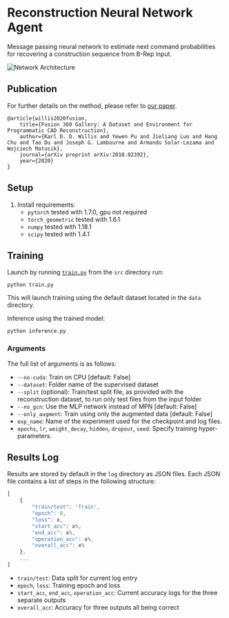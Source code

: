# Reconstruction Neural Network Agent
Message passing neural network to estimate next command probabilities for recovering a construction sequence from B-Rep input.

![Network Architecture](https://i.gyazo.com/2223b2f54754a0133cdea6c6da458c46.png)

## Publication
For further details on the method, please refer to [our paper](https://arxiv.org/abs/2010.02392).
```
@article{willis2020fusion,
    title={Fusion 360 Gallery: A Dataset and Environment for Programmatic CAD Reconstruction},
    author={Karl D. D. Willis and Yewen Pu and Jieliang Luo and Hang Chu and Tao Du and Joseph G. Lambourne and Armando Solar-Lezama and Wojciech Matusik},
    journal={arXiv preprint arXiv:2010.02392},
    year={2020}
}
```

## Setup
1. Install requirements:
    - `pytorch` tested with 1.7.0, gpu not required
    - `torch_geometric` tested with 1.6.1
    - `numpy` tested with 1.18.1
    - `scipy` tested with 1.4.1


## Training
Launch by running [`train.py`](./src/train.py) from the `src` directory run:
```
python train.py
```
This will launch training using the default dataset located in the `data` directory.

Inference using the trained model:
```
python inference.py
```

### Arguments
The full list of arguments is as follows:
- `--no-cuda`: Train on CPU [default: False]
- `--dataset`: Folder name of the supervised dataset
- `--split` (optional): Train/test split file, as provided with the reconstruction dataset, to run only test files from the input folder
- `--no_gcn`: Use the MLP network instead of MPN [default: False]
- `--only_augment`: Train using only the augmented data [default: False]
- `exp_name`: Name of the experiment used for the checkpoint and log files.
- `epochs`, `lr`, `weight_decay`, `hidden`, `dropout`, `seed`: Specify training hyper-parameters.


## Results Log
Results are stored by default in the `log` directory as JSON files. Each JSON file contains a list of steps in the following structure:

```js
[
    {
        "train/test": 'Train',
        "epoch": 0,
        "loss": x,
        "start_acc": x%,
        "end_acc": x%,
        "operation_acc": x%,
        "overall_acc": x%
    },
    ...
]
```
- `train/test`: Data split for current log entry
- `epoch`, `loss`: Training epoch and loss
- `start_acc`, `end_acc`, `operation_acc`: Current accuracy logs for the three separate outputs
- `overall_acc`: Accuracy for three outputs all being correct
